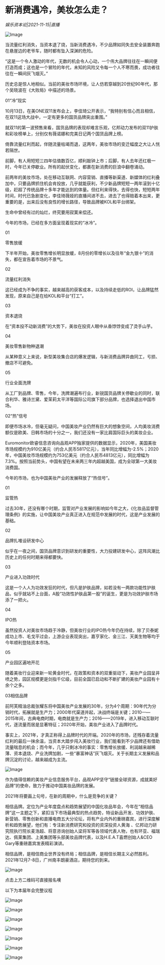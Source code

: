 # 新消费遇冷，美妆怎么走？

*娱乐资本论|2021-11-15|直播*

![Image](http://static.ylzbl.com/uploads/ueditor/php/upload/image/20211115/1636964581621015.jpeg)

当流量红利消失，当资本退了烧，当新消费遇冷，不少品牌如同失去安全装置奔跑在悬崖边的老爷车，随时都有坠入深渊的危险。

“这是一个令人激动的年代，无数的机会令人心动，一个伟大品牌往往在一瞬间便打造而成；这也是一个冒险的年代，未知的风险又令每一个人不寒而畏，成功者往往在一瞬间灰飞烟灭。”

历史总是惊人地相似。当前的美妆市场环境，让人仿若穿越到20世纪90年代，那个吴晓波在《大败局》中描述的场景。

01“冷”现实

10月13日，在美ONE双11发布会上，李佳琦公开表示，“我特别有信心而且相信，在双11这场大战中，一定有更多的国货品牌突出重围。”

就双11的第一波预售来看，国货品牌的表现却难言乐观，亿邦动力发布的双11护肤和彩妆榜单上，分别仅有薇诺娜和完美日记两个国货品牌上榜。

倚靠流量红利而起，伴随流量枯竭而退，这两年，美妆市场的变迁幅度之大让人恍若隔世。

前脚，有人用短短三四年估值数百亿，顺利敲钟上市；后脚，有人去年还红极一时，今年已关停歇业。所有的起伏变化，都裹在新消费的巨浪中翻卷涌动。

前两年的美妆市场，处在移动互联网、内容营销、直播等新渠道、新媒体的红利叠加中，只要品牌抓住机会肯投放，几乎就能获利，不少新品牌短短一两年滚到十亿级，赶超了传统品牌十多年才能达到的体量。但红利来得快，去得也快，短短两年时间，时代已急剧变化，李佳琦薇娅的直播间进不去，进去了也得赔着本出来，更重要的是，出来后没有良性的增长路径，导致品牌被KOL和平台绑架。

生命中曾经有过的灿烂，终究要用寂寞来偿还。

今年的市场，已经在多方面呈现着现实的“冰冷”。

01

零售放缓

下半年开始，美妆零售增长明显放缓，8月份的零增长以及往年“金九银十”的消失，都在宣告着市场的不景气。

02

流量红利消失

这已经成为不争的事实，越来越高的获客成本，以及持续走低的ROI，让品牌猛然发现，原来自己是在给KOL和平台“打工”。

03

资本退烧

在“资本投不动新消费”的大势下，美妆在投资人眼中从香饽饽变成了烫手山芋。

04

美妆零售新物种退潮

从某种意义上来说，新型美妆集合店的爆发逻辑，与新消费品牌异曲同工，亏损、撤店不可避免。

05

行业全面洗牌

从工厂到品牌、零售，今年，洗牌潮遍布行业，新锐国货品牌关停歇业的同时，联合利华、雅诗兰黛、爱茉莉太平洋等国际公司旗下部分品牌，也选择退出中国市场。

02“热”信号

即便市场冰冷，但毫无疑问，中国美妆产业仍然有巨大的想象空间，人均美妆消费额仅是欧美、日韩市场的十分之一，我们还没有一家比肩国际巨头的美妆企业。

Euromonitor欧睿信息咨询向品观APP独家提供的数据显示，2020年，美国美妆市场规模约为910亿美元（约合人民币5817亿元），当年同比增幅为-2.5%；2020年，中国美妆市场规模约为753亿美元（约合人民币4813亿元），同比增幅为7.3%。按照当前势头，中国有望在未来两三年内超越美国，成为全球第一大美妆消费国。

今年的市场，也为中国美妆产业的发展释放了“热信号”。

01

监管热

过去30年，还没有哪个时期，监管对产业发展的影响如今年之大，《化妆品监督管理条例》的实施，让中国美妆产业真正进入在规范中发展的时代，这是产业发展的基础。

02

品牌扎堆设研发中心

似乎在一夜之间，国货品牌意识到研发的重要性，大力投建研发中心，这阵风潮比历史上的任何时期来得都要快。

03

产业进入功效时代

这是一个人人为功效发狂的时代，但凡是护肤品牌，如若没有一两款功能性护肤品，似乎就站不上台面，A股“功效性护肤品第一股”的诞生，更是为功效护肤市场添了一把火。

04

IPO热

虽然投资人对美妆市场趋于冷静，但美妆行业的IPO热今年仍在持续，除了贝泰妮成功上市、毛戈平过会，上游企业表现突出，嘉亨家化、金三江、天美生物等均于今年顺利登陆资本市场。

05

产业园区遍地开花

随着美妆行业迎来新一轮黄金时代，在政策和资本的双重驱动下，美妆产业园呈井喷之势，园区规模更是剑指千亿级，目前全国已启动和不断扩建的美妆产业园有十余个之多。

03相信品牌

前阿芙精油总裁张耀东将中国美妆产业发展的30年，分为4个周期：90年代为分销时代，拓展就是生产力；2000年代渠道并起，决战终端是关键；2010——2015年间，古典电商时期，电商就是生产力；2016——2019年，进入移动互联时代，逐流量而居是显著特征；2020年开始，美妆产业进入了品牌时代。

事实上，2021年，才真正称得上品牌时代的开端。2020年的市场，还残存着流量红利的最后一抹余温，当资本大踏步闯入美妆行业，我们能看到不少品牌还有借助流量喘息的机会；而今年，几乎只剩冰冷的事实：零售增长放缓、利润越来越稀薄、资本退烧、产业洗牌加剧，一些“暴富神话”灰飞烟灭。关于长期主义发展和品牌沉淀的讨论，越来越成为主流。

![Image](http://static.ylzbl.com/uploads/ueditor/php/upload/image/20211115/1636964642776886.jpeg)

作为值得信赖的美妆产业信息服务平台，品观APP坚守“链接全球资源，成就美好品牌”的使命，致力于推动中国美妆品牌的发展。

2021年将要画上句号，在新的周期中，什么是竞争的关键？

相信品牌。定位为产业年度盘点和趋势展望的中国化妆品年会，今年在“相信品牌”这一主题之下，紧扣当下市场最典型的热点趋势，特设新品开发、功效护肤、新营销、零售创新和直播电商五大分论坛，将有产业内外的重磅嘉宾，进行深度解析和趋势展望，他们有：专注新消费研究和投资的资深投资人黄海 、亿邦动力研究院执行院长麦浩超、将意咨询创始人梁将军等各领域代表人物，也有环亚、福瑞达、佩莱集团、上美集团等头部美妆品牌代表，以及H.E.A.T喜燃创始人&CEO Gary等重磅嘉宾发表精彩演讲。

相信品牌，是相信商业世界没有终局；相信品牌，是相信长期主义必然胜利。2021年12月7-8日，广州南丰朗豪酒店，期待您的到来。

![Image](http://static.ylzbl.com/uploads/ueditor/php/upload/image/20211115/1636964656399491.jpeg)

点击上方二维码可直接报名噢

以下为本届年会完整议程

![Image](http://static.ylzbl.com/uploads/ueditor/php/upload/image/20211115/1636964675546762.jpeg)

![Image](http://static.ylzbl.com/uploads/ueditor/php/upload/image/20211115/1636964695887386.jpeg)

![Image](http://static.ylzbl.com/uploads/ueditor/php/upload/image/20211115/1636964715136563.jpeg)

![Image](http://static.ylzbl.com/uploads/ueditor/php/upload/image/20211115/1636964734467741.jpeg)

![Image](http://static.ylzbl.com/uploads/ueditor/php/upload/image/20211115/1636964751594466.jpeg)

![Image](http://static.ylzbl.com/uploads/ueditor/php/upload/image/20211115/1636964772250162.jpeg)

![Image](http://www.ylzbl.com/laravel-u-editor/themes/default/images/spacer.gif)

